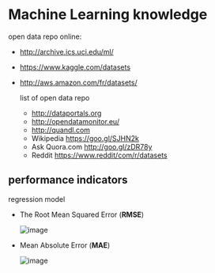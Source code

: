 # Machine Learning knowledge

open data repo online:
- http://archive.ics.uci.edu/ml/
- https://www.kaggle.com/datasets
- http://aws.amazon.com/fr/datasets/

  list of open data repo
  - http://dataportals.org
  - http://opendatamonitor.eu/
  - http://quandl.com
  - Wikipedia https://goo.gl/SJHN2k
  - Ask Quora.com  http://goo.gl/zDR78y
  - Reddit https://www.reddit/com/r/datasets

## performance indicators 

regression model
  - The Root Mean Squared Error (**RMSE**)
    
    ![image](https://github.com/alexandreflach/machine-learning/assets/10851451/c1d78745-3d87-4fd5-97e9-f8b114b3a77b)

  - Mean Absolute Error (**MAE**)
    
    ![image](https://github.com/alexandreflach/machine-learning/assets/10851451/57247c62-a07b-4afe-a4c5-a4576a93deef)


